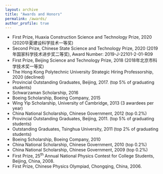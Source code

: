 ```yaml
---
layout: archive
title: "Awards and Honors"
permalink: /awards/
author_profile: true
---
```

- First Prize, Huaxia Construction Science and Technology Prize, 2020 (2020华夏建设科学技术一等奖)
- Second Prize, Chinese State Science and Technology Prize, 2020 (2019年国家科学技术进步奖二等奖), Award Number: 2019-J-22101-2-01-R09
- First Prize, Beijing Science and Technology Prize, 2018 (2018年北京市科学技术奖一等奖)
- The Hong Kong Polytechnic University Strategic Hiring Professorship, 2020 (declined)
- Provincial Outstanding Graduates, Beijing, 2017. (top 5% of graduating students)
- Schwarzaman Scholarship, 2016
- Boeing Scholarship, Boeing Company, 2015
- Wing Yip Scholarship, University of Cambridge, 2013 (3 awardees per year)
- China National Scholarship, Chinese Government, 2012 (top 0.2%)
- Provincial Outstanding Graduates, Beijing, 2011. (top 5% of graduating students)
- Outstanding Graduates, Tsinghua University, 2011 (top 2% of graduating students)
- Boeing Scholarship, Boeing Company, 2010
- China National Scholarship, Chinese Government, 2010 (top 0.2%)
- China National Scholarship, Chinese Government, 2009 (top 0.2%)
- First Prize, 25<sup>th</sup> Annual National Physics Contest for College Students, Beijing, China, 2008.
- First Prize, Chinese Physics Olympiad, Chongqing, China, 2006.